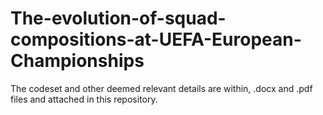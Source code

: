 # The-evolution-of-squad-compositions-at-UEFA-European-Championships

The codeset and other deemed relevant details are within, .docx and .pdf files and attached in this repository.

